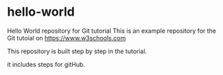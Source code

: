 # hello-world
Hello World repository for Git tutorial
This is an example repository for the Git tutoial on https://www.w3schools.com

This repository is built step by step in the tutorial.


it includes steps for gitHub.
